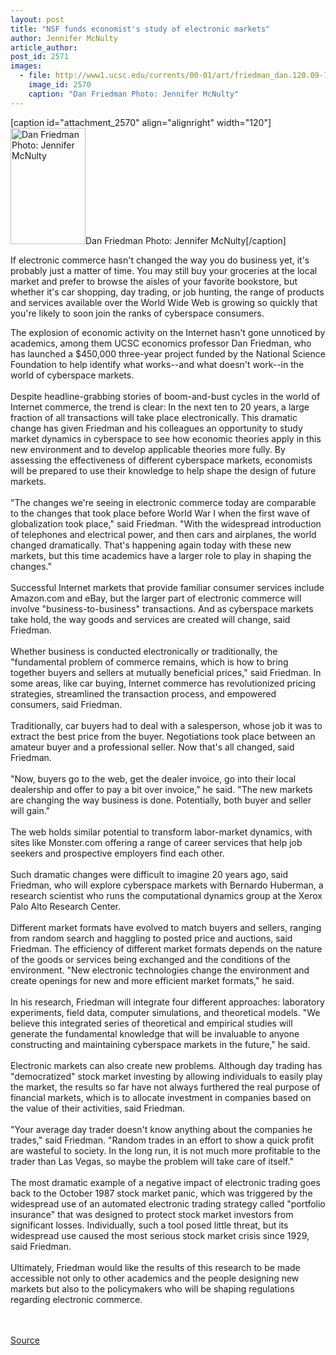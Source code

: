 ```yaml
---
layout: post
title: "NSF funds economist's study of electronic markets"
author: Jennifer McNulty
article_author: 
post_id: 2571
images:
  - file: http://www1.ucsc.edu/currents/00-01/art/friedman_dan.120.09-11.jpg
    image_id: 2570
    caption: "Dan Friedman Photo: Jennifer McNulty"
---
```


[caption id="attachment_2570" align="alignright" width="120"]<a href="http://dev-ucsc-news.pantheonsite.io/wp-content/uploads/2000/09/friedman_dan.120.09-11.jpg"><img class="size-full wp-image-2570" src="http://dev-ucsc-news.pantheonsite.io/wp-content/uploads/2000/09/friedman_dan.120.09-11.jpg" alt="Dan Friedman Photo: Jennifer McNulty" width="120" height="186" /></a>Dan Friedman Photo: Jennifer McNulty[/caption]
<p>
  If electronic commerce hasn't changed the way you do business yet, it's probably just a matter of time. You may still buy your groceries at the local market and prefer to browse the aisles of your favorite bookstore, but whether it's car shopping, day trading, or job hunting, the range of products and services available over the World Wide Web is growing so quickly that you're likely to soon join the ranks of cyberspace consumers.
</p>The explosion of economic activity on the Internet hasn't gone unnoticed by academics, among them UCSC economics professor Dan Friedman, who has launched a $450,000 three-year project funded by the National Science Foundation to help identify what works--and what doesn't work--in the world of cyberspace markets.<br>
<br>
Despite headline-grabbing stories of boom-and-bust cycles in the world of Internet commerce, the trend is clear: In the next ten to 20 years, a large fraction of all transactions will take place electronically. This dramatic change has given Friedman and his colleagues an opportunity to study market dynamics in cyberspace to see how economic theories apply in this new environment and to develop applicable theories more fully. By assessing the effectiveness of different cyberspace markets, economists will be prepared to use their knowledge to help shape the design of future markets.<br>
<br>
"The changes we're seeing in electronic commerce today are comparable to the changes that took place before World War I when the first wave of globalization took place," said Friedman. "With the widespread introduction of telephones and electrical power, and then cars and airplanes, the world changed dramatically. That's happening again today with these new markets, but this time academics have a larger role to play in shaping the changes."<br>
<br>
Successful Internet markets that provide familiar consumer services include Amazon.com and eBay, but the larger part of electronic commerce will involve "business-to-business" transactions. And as cyberspace markets take hold, the way goods and services are created will change, said Friedman.<br>
<br>
Whether business is conducted electronically or traditionally, the "fundamental problem of commerce remains, which is how to bring together buyers and sellers at mutually beneficial prices," said Friedman. In some areas, like car buying, Internet commerce has revolutionized pricing strategies, streamlined the transaction process, and empowered consumers, said Friedman.<br>
<br>
Traditionally, car buyers had to deal with a salesperson, whose job it was to extract the best price from the buyer. Negotiations took place between an amateur buyer and a professional seller. Now that's all changed, said Friedman.<br>
<br>
"Now, buyers go to the web, get the dealer invoice, go into their local dealership and offer to pay a bit over invoice," he said. "The new markets are changing the way business is done. Potentially, both buyer and seller will gain."<br>
<br>
The web holds similar potential to transform labor-market dynamics, with sites like Monster.com offering a range of career services that help job seekers and prospective employers find each other.<br>
<br>
Such dramatic changes were difficult to imagine 20 years ago, said Friedman, who will explore cyberspace markets with Bernardo Huberman, a research scientist who runs the computational dynamics group at the Xerox Palo Alto Research Center.<br>
<br>
Different market formats have evolved to match buyers and sellers, ranging from random search and haggling to posted price and auctions, said Friedman. The efficiency of different market formats depends on the nature of the goods or services being exchanged and the conditions of the environment. "New electronic technologies change the environment and create openings for new and more efficient market formats," he said.<br>
<br>
In his research, Friedman will integrate four different approaches: laboratory experiments, field data, computer simulations, and theoretical models. "We believe this integrated series of theoretical and empirical studies will generate the fundamental knowledge that will be invaluable to anyone constructing and maintaining cyberspace markets in the future," he said.<br>
<br>
Electronic markets can also create new problems. Although day trading has "democratized" stock market investing by allowing individuals to easily play the market, the results so far have not always furthered the real purpose of financial markets, which is to allocate investment in companies based on the value of their activities, said Friedman.<br>
<br>
"Your average day trader doesn't know anything about the companies he trades," said Friedman. "Random trades in an effort to show a quick profit are wasteful to society. In the long run, it is not much more profitable to the trader than Las Vegas, so maybe the problem will take care of itself."<br>
<br>
The most dramatic example of a negative impact of electronic trading goes back to the October 1987 stock market panic, which was triggered by the widespread use of an automated electronic trading strategy called "portfolio insurance" that was designed to protect stock market investors from significant losses. Individually, such a tool posed little threat, but its widespread use caused the most serious stock market crisis since 1929, said Friedman.<br>
<br>
Ultimately, Friedman would like the results of this research to be made accessible not only to other academics and the people designing new markets but also to the policymakers who will be shaping regulations regarding electronic commerce.<br>
<br>
<br>
<p><a href="http://www1.ucsc.edu/currents/00-01/09-11/friedman.html" title="Permalink to friedman">Source</a></p>
